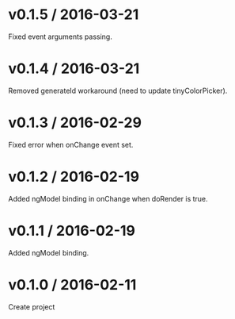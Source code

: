 # v0.1.5 / 2016-03-21

Fixed event arguments passing.

# v0.1.4 / 2016-03-21

Removed generateId workaround (need to update tinyColorPicker).

# v0.1.3 / 2016-02-29

Fixed error when onChange event set.

# v0.1.2 / 2016-02-19

Added ngModel binding in onChange when doRender is true.

# v0.1.1 / 2016-02-19

Added ngModel binding.

# v0.1.0 / 2016-02-11

Create project
